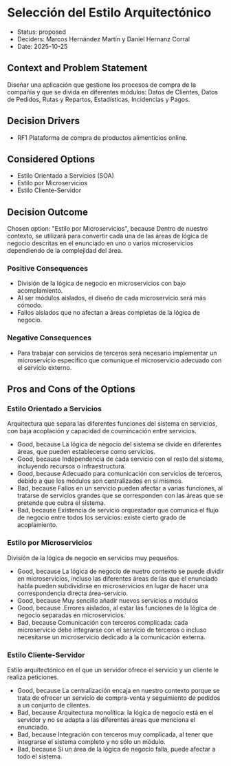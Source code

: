 # Selección del Estilo Arquitectónico

* Status: proposed
* Deciders: Marcos Hernández Martín y Daniel Hernanz Corral
* Date: 2025-10-25

## Context and Problem Statement

Diseñar una aplicación que gestione los procesos de compra de la compañía y que se divida en diferentes módulos: Datos de Clientes, Datos de Pedidos, Rutas y Repartos, Estadísticas, Incidencias y Pagos.

## Decision Drivers

* RF1 Plataforma de compra de productos alimenticios online.

## Considered Options

* Estilo Orientado a Servicios (SOA)
* Estilo por Microservicios
* Estilo Cliente-Servidor

## Decision Outcome

Chosen option: "Estilo por Microservicios", because Dentro de nuestro contexto, se utilizará para convertir cada una de las áreas de lógica de negocio descritas en el enunciado en uno o varios microservicios dependiendo de la complejidad del área.

### Positive Consequences

* División de la lógica de negocio en microservicios con bajo acomplamiento.
* Al ser módulos aislados, el diseño de cada microservicio será más cómodo.
* Fallos aislados que no afectan a áreas completas de la lógica de negocio.

### Negative Consequences

* Para trabajar con servicios de terceros será necesario implementar un microservicio específico que comunique el microservicio adecuado con el servicio externo.

## Pros and Cons of the Options

### Estilo Orientado a Servicios

Arquitectura que separa las diferentes funciones del sistema en servicios, con baja acoplación y capacidad de coumincación entre servicios.

* Good, because La lógica de negocio del sistema se divide en diferentes áreas, que pueden establecerse como servicios.
* Good, because Independencia de cada servicio con el resto del sistema, incluyendo recursos o infraestructura.
* Good, because Adecuado para comunicación con servicios de terceros, debido a que los módulos son centralizados en sí mismos.
* Bad, because Fallos en un servicio pueden afectar a varias funciones, al tratarse de servicios grandes que se corresponden con las áreas que se pretende que cubra el sistema.
* Bad, because Existencia de servicio orquestador que comunica el flujo de negocio entre todos los servicios: existe cierto grado de acoplamiento.

### Estilo por Microservicios

División de la lógica de negocio en servicios muy pequeños.

* Good, because La lógica de negocio de nuetro contexto se puede dividir en microservicios, incluso las diferentes áreas de las que el enunciado habla pueden subdividirse en microservicios en lugar de hacer una correspondencia directa área-servicio.
* Good, because Muy sencillo añadir nuevos servicios o módulos
* Good, because .Errores aislados, al estar las funciones de la lógica de negocio separadas en microservicios.
* Bad, because Comunicación con terceros complicada: cada microservicio debe integrarse con el servicio de terceros o incluso necesitarse un microservicio dedicado a la comunicación externa.

### Estilo Cliente-Servidor

Estilo arquitectónico en el que un servidor ofrece el servicio y un cliente le realiza peticiones.

* Good, because La centralización encaja en nuestro contexto porque se trata de ofrecer un servicio de compra-venta y seguimiento de pedidos a un conjunto de clientes.
* Bad, because Arquitectura monolítica: la lógica de negocio está en el servidor y no se adapta a las diferentes áreas que menciona el enunciado.
* Bad, because Integración con terceros muy complicada, al tener que integrarse el sistema completo y no sólo un módulo.
* Bad, because Si un área de la lógica de negocio falla, puede afectar a todo el sistema.
